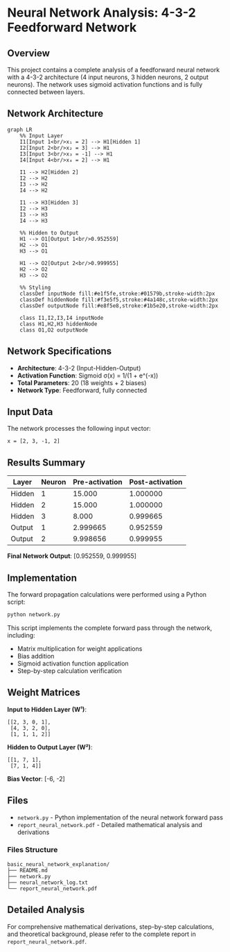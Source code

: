 # Neural Network Analysis: 4-3-2 Feedforward Network

## Overview

This project contains a complete analysis of a feedforward neural network with a 4-3-2 architecture (4 input neurons, 3 hidden neurons, 2 output neurons). The network uses sigmoid activation functions and is fully connected between layers.

## Network Architecture

```mermaid
graph LR
    %% Input Layer
    I1[Input 1<br/>x₁ = 2] --> H1[Hidden 1]
    I2[Input 2<br/>x₂ = 3] --> H1
    I3[Input 3<br/>x₃ = -1] --> H1
    I4[Input 4<br/>x₄ = 2] --> H1
    
    I1 --> H2[Hidden 2]
    I2 --> H2
    I3 --> H2
    I4 --> H2
    
    I1 --> H3[Hidden 3]
    I2 --> H3
    I3 --> H3
    I4 --> H3
    
    %% Hidden to Output
    H1 --> O1[Output 1<br/>0.952559]
    H2 --> O1
    H3 --> O1
    
    H1 --> O2[Output 2<br/>0.999955]
    H2 --> O2
    H3 --> O2
    
    %% Styling
    classDef inputNode fill:#e1f5fe,stroke:#01579b,stroke-width:2px
    classDef hiddenNode fill:#f3e5f5,stroke:#4a148c,stroke-width:2px
    classDef outputNode fill:#e8f5e8,stroke:#1b5e20,stroke-width:2px
    
    class I1,I2,I3,I4 inputNode
    class H1,H2,H3 hiddenNode
    class O1,O2 outputNode
```

## Network Specifications

- **Architecture**: 4-3-2 (Input-Hidden-Output)
- **Activation Function**: Sigmoid σ(x) = 1/(1 + e^(-x))
- **Total Parameters**: 20 (18 weights + 2 biases)
- **Network Type**: Feedforward, fully connected

## Input Data

The network processes the following input vector:
```
x = [2, 3, -1, 2]
```

## Results Summary

| Layer | Neuron | Pre-activation | Post-activation |
|-------|--------|----------------|-----------------|
| Hidden | 1 | 15.000 | 1.000000 |
| Hidden | 2 | 15.000 | 1.000000 |
| Hidden | 3 | 8.000 | 0.999665 |
| Output | 1 | 2.999665 | 0.952559 |
| Output | 2 | 9.998656 | 0.999955 |

**Final Network Output**: [0.952559, 0.999955]

## Implementation

The forward propagation calculations were performed using a Python script:

```bash
python network.py
```

This script implements the complete forward pass through the network, including:
- Matrix multiplication for weight applications
- Bias addition
- Sigmoid activation function application
- Step-by-step calculation verification

## Weight Matrices

**Input to Hidden Layer (W¹)**:
```
[[2, 3, 0, 1],
 [4, 3, 2, 0],
 [1, 1, 1, 2]]
```

**Hidden to Output Layer (W²)**:
```
[[1, 7, 1],
 [7, 1, 4]]
```

**Bias Vector**: [-6, -2]

## Files

- `network.py` - Python implementation of the neural network forward pass
- `report_neural_network.pdf` - Detailed mathematical analysis and derivations

### Files Structure

```
basic_neural_network_explanation/
├── README.md
├── network.py
├── neural_network_log.txt
└── report_neural_network.pdf
```

## Detailed Analysis

For comprehensive mathematical derivations, step-by-step calculations, and theoretical background, please refer to the complete report in `report_neural_network.pdf`.